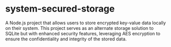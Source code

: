# system-secured-storage
A Node.js project that allows users to store encrypted key-value data locally on their system. This project serves as an alternate storage solution to SQLite but with enhanced security features, leveraging AES encryption to ensure the confidentiality and integrity of the stored data.
